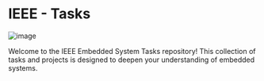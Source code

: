# IEEE - Tasks
![image](https://github.com/3-Na42t/My-Project-/assets/147925291/4f1471cd-8e5d-4401-aff5-d0d6f675a8cc)

Welcome to the IEEE Embedded System Tasks repository! This collection of tasks and projects is designed to deepen your understanding of embedded systems.
